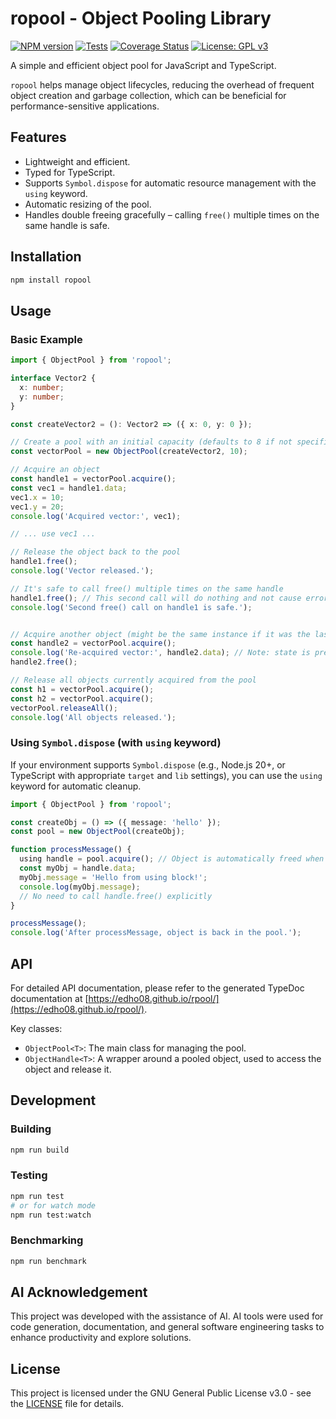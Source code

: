 # ropool - Object Pooling Library

[![NPM version](https://img.shields.io/npm/v/ropool.svg?style=flat)](https://www.npmjs.com/package/ropool)
[![Tests](https://img.shields.io/github/actions/workflow/status/edho08/rpool/test.yml?branch=main&style=flat)](https://github.com/edho08/rpool/actions/workflows/test.yml)
[![Coverage Status](https://img.shields.io/coveralls/github/edho08/rpool/main.svg?style=flat)](https://coveralls.io/github/edho08/rpool?branch=main)
[![License: GPL v3](https://img.shields.io/badge/License-GPLv3-blue.svg)](https://www.gnu.org/licenses/gpl-3.0)

A simple and efficient object pool for JavaScript and TypeScript.

`ropool` helps manage object lifecycles, reducing the overhead of frequent object creation and garbage collection, which can be beneficial for performance-sensitive applications.

## Features

*   Lightweight and efficient.
*   Typed for TypeScript.
*   Supports `Symbol.dispose` for automatic resource management with the `using` keyword.
*   Automatic resizing of the pool.
*   Handles double freeing gracefully – calling `free()` multiple times on the same handle is safe.
## Installation

```bash
npm install ropool
```

## Usage

### Basic Example

```typescript
import { ObjectPool } from 'ropool';

interface Vector2 {
  x: number;
  y: number;
}

const createVector2 = (): Vector2 => ({ x: 0, y: 0 });

// Create a pool with an initial capacity (defaults to 8 if not specified)
const vectorPool = new ObjectPool(createVector2, 10);

// Acquire an object
const handle1 = vectorPool.acquire();
const vec1 = handle1.data;
vec1.x = 10;
vec1.y = 20;
console.log('Acquired vector:', vec1);

// ... use vec1 ...

// Release the object back to the pool
handle1.free();
console.log('Vector released.');

// It's safe to call free() multiple times on the same handle
handle1.free(); // This second call will do nothing and not cause errors.
console.log('Second free() call on handle1 is safe.');


// Acquire another object (might be the same instance if it was the last one released)
const handle2 = vectorPool.acquire();
console.log('Re-acquired vector:', handle2.data); // Note: state is preserved (x:10, y:20)
handle2.free();

// Release all objects currently acquired from the pool
const h1 = vectorPool.acquire();
const h2 = vectorPool.acquire();
vectorPool.releaseAll();
console.log('All objects released.');
```

### Using `Symbol.dispose` (with `using` keyword)

If your environment supports `Symbol.dispose` (e.g., Node.js 20+, or TypeScript with appropriate `target` and `lib` settings), you can use the `using` keyword for automatic cleanup.

```typescript
import { ObjectPool } from 'ropool';

const createObj = () => ({ message: 'hello' });
const pool = new ObjectPool(createObj);

function processMessage() {
  using handle = pool.acquire(); // Object is automatically freed when 'handle' goes out of scope
  const myObj = handle.data;
  myObj.message = 'Hello from using block!';
  console.log(myObj.message);
  // No need to call handle.free() explicitly
}

processMessage();
console.log('After processMessage, object is back in the pool.');
```

## API

For detailed API documentation, please refer to the generated TypeDoc documentation at [https://edho08.github.io/rpool/](https://edho08.github.io/rpool/).

Key classes:
*   `ObjectPool<T>`: The main class for managing the pool.
*   `ObjectHandle<T>`: A wrapper around a pooled object, used to access the object and release it.

## Development

### Building

```bash
npm run build
```

### Testing

```bash
npm run test
# or for watch mode
npm run test:watch
```

### Benchmarking

```bash
npm run benchmark
```

## AI Acknowledgement 
This project was developed with the assistance of AI. AI tools were used for code generation, documentation, and general software engineering tasks to enhance productivity and explore solutions.

## License

This project is licensed under the GNU General Public License v3.0 - see the [LICENSE](LICENSE) file for details.